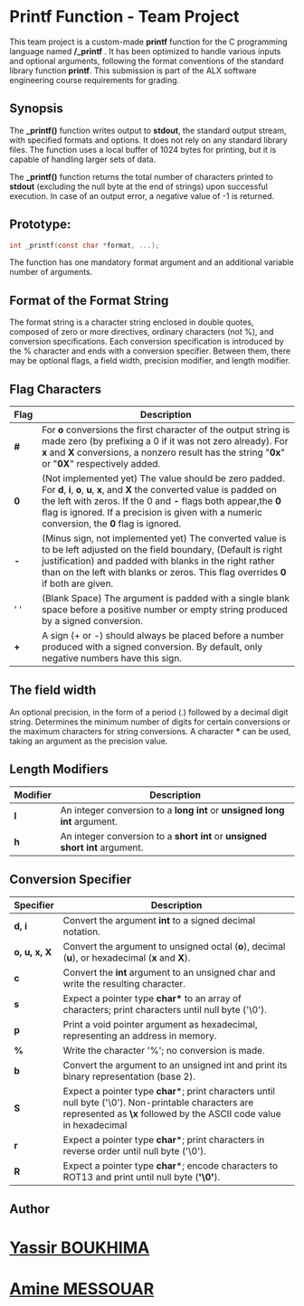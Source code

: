 # Printf Function - Team Project
This team project is a custom-made **printf** function for the C programming language named **/_printf** . It has been optimized to handle various inputs and optional arguments, following the format conventions of the standard library function **printf**. This submission is part of the ALX software engineering course requirements for grading.

## **Synopsis**
The **\_printf()** function writes output to **stdout**, the standard output stream, with specified formats and options. It does not rely on any standard library files. The function uses a local buffer of 1024 bytes for printing, but it is capable of handling larger sets of data.

The **\_printf()** function returns the total number of characters printed to **stdout** (excluding the null byte at the end of strings) upon successful execution. In case of an output error, a negative value of -1 is returned.

## **Prototype:**
```c
int _printf(const char *format, ...);
```
The function has one mandatory format argument and an additional variable number of arguments.

## **Format of the Format String**
The format string is a character string enclosed in double quotes, composed of zero or more directives, ordinary characters (not %), and conversion specifications. Each conversion specification is introduced by the % character and ends with a conversion specifier. Between them, there may be optional flags, a field width, precision modifier, and length modifier.

## **Flag Characters**

|**Flag**| Description  |
|--|--|
|**#**| For **o** conversions the first character of the output string is made zero (by prefixing a 0 if it was not zero already).  For **x** and **X** conversions, a nonzero result has the string "**0x**" or "**0X**" respectively added. |
|**0**| (Not implemented yet) The  value should be zero padded. For **d**, **i**, **o**, **u**, **x**, and **X** the converted value is padded on the left with zeros. If the 0 and **-** flags both appear,the **0** flag is ignored. If a precision is given with a numeric conversion, the **0** flag is ignored.|
|**-**|(Minus sign, not implemented yet) The converted value is to be left adjusted on the field boundary, (Default is right justification) and  padded  with  blanks  in  the right rather than on the left with blanks or zeros. This flag overrides **0** if both are given.|
|' '| (Blank Space) The argument is padded with a single blank space before a positive number or empty string produced by a signed conversion.|
|**+**| A sign (+ or -) should always be placed before a number produced with a signed conversion.  By default, only negative numbers have this sign.|
## **The field width**
An optional precision, in the form of a period (.) followed by a decimal digit string. Determines the minimum number of digits for certain conversions or the maximum characters for string conversions. A character **\*** can be used, taking an argument as the precision value.

## **Length Modifiers**
|**Modifier**| Description|
|--|--|
|**l**| An integer conversion to a **long int** or **unsigned long int** argument.|
|**h**| An integer conversion to a **short int** or **unsigned short int** argument.|

## **Conversion Specifier**
|**Specifier**| Description|
|--|--|
|**d, i**| Convert the argument **int** to a signed decimal notation.|
|**o, u, x, X**|Convert the argument to unsigned octal (**o**), decimal (**u**), or hexadecimal (**x** and **X**).|
|**c**| Convert the **int** argument to an unsigned char and write the resulting character.|
|**s**| Expect a pointer type **char\*** to an array of characters; print characters until null byte ('\0').|
|**p**| Print a void pointer argument as hexadecimal, representing an address in memory.|
|**%**| Write the character '%'; no conversion is made.|
|**b**| Convert the argument to an unsigned int and print its binary representation (base 2).|
|**S**| Expect a pointer type **char***; print characters until null byte ('\0'). Non-printable characters are represented as **\x** followed by the ASCII code value in hexadecimal|
|**r**| Expect a pointer type **char***; print characters in reverse order until null byte ('\0').|
|**R**| Expect a pointer type **char***; encode characters to ROT13 and print until null byte (**'\0'**).|

## **Author**

# [Yassir BOUKHIMA](https://github.com/art-of-work)
# [Amine MESSOUAR](https://github.com/messouar)
